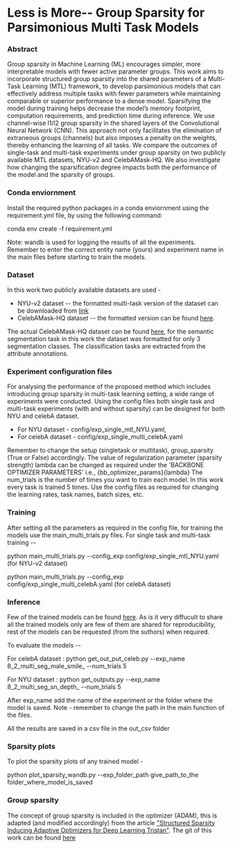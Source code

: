# Less is More-- Group Sparsity for Parsimonious Multi Task Models


### Abstract

Group sparsity in Machine Learning (ML) encourages simpler, more interpretable models with fewer active parameter groups. This work aims to incorporate structured group sparsity into the shared parameters of a Multi-Task Learning (MTL) framework, to develop parsimonious models that can effectively address multiple tasks with fewer parameters while maintaining comparable or superior performance to a dense model. Sparsifying the model during training helps decrease the model’s memory footprint, computation requirements, and prediction time during inference. We use channel-wise l1/l2 group sparsity in the shared layers of the Convolutional Neural Network (CNN). This approach not only facilitates the elimination of extraneous groups (channels) but also imposes a penalty on the weights, thereby enhancing the learning of all tasks. We compare the outcomes of single-task and multi-task experiments under group sparsity on two publicly available MTL datasets, NYU-v2 and CelebAMask-HQ. We also investigate how changing the sparsification degree impacts both the performance of the model and the sparsity of groups.

### Conda enviornment
Install the required python packages in a conda enviornment using the requirement.yml file, by using the following command:

conda env create -f requirement.yml

Note: wandb is used for logging the results of all the experiments. Remember to enter the correct entity name (yours) and experiment name in the main files before starting to train the models. 

### Dataset
In this work two publicly available datasets are used -
* NYU-v2 dataset -- the formatted multi-task version of the dataset can be downloaded from [link](https://drive.google.com/file/d/11pWuQXMFBNMIIB4VYMzi9RPE-nMOBU8g/view)
* CelebAMask-HQ dataset -- the formatted version can be found [here](https://drive.google.com/drive/folders/1bEn1gQO4GoIXI-VH8heESyFtOF6HUGhh?usp=share_link).
  
The actual CelebAMask-HQ dataset can be found [here](https://github.com/switchablenorms/CelebAMask-HQ), for the semantic segmentation task in this work the dataset was formatted for only 3 segmentation classes. The classification tasks are extracted from the attribute annotations. 


### Experiment configuration files

For analysing the performance of the proposed method which includes introducing group sparsity in multi-task learning setting, a wide range of experiments were conducted.
Using the config files both single task and multi-task experiments (with and without sparsity) can be designed for both NYU and celebA dataset.

* For NYU dataset - config/exp_single_mtl_NYU.yaml, 
* For celebA dataset - config/exp_single_multi_celebA.yaml
  
Remember to change the setup (singletask or multitask), group_sparsity (True or False) accordingly. 
The value of regularization parameter (sparsity strength) lambda can be changed as required under the 'BACKBONE OPTIMIZER PARAMETERS' i.e., {bb_optimizer_params}{lambda} 
The num_trials is the number of times you want to train each model. 
In this work every task is trained 5 times. 
Use the config files as required for changing the learning rates, task names, batch sizes, etc. 


### Training
After setting all the parameters as required in the config file, for training the models use the main_multi_trials.py files. 
For single task and multi-task training --

python main_multi_trials.py --config_exp config/exp_single_mtl_NYU.yaml  (for NYU-v2 dataset)

python main_multi_trials.py --config_exp config/exp_single_multi_celebA.yaml (for celebA dataset)


### Inference 

Few of the trained models can be found [here](https://drive.google.com/drive/folders/1bEn1gQO4GoIXI-VH8heESyFtOF6HUGhh?usp=share_link). As is it very diffucult to share all the trained models only are few of them are shared for reproducibility, rest of the models can be requested (from the suthors) when required.

To evaluate the models --

For celebA dataset : python get_out_put_celeb.py --exp_name 8_2_multi_seg_male_smile_ --num_trials 5

For NYU dataset : python get_outputs.py --exp_name 8_2_multi_seg_sn_depth_ --num_trials 5

After exp_name add the name of the experiment or the folder where the model is saved. 
Note - remember to change the path in the main function of the files. 


All the results are saved in a csv file in the out_csv folder

### Sparsity plots

To plot the sparsity plots of any trained model -

python plot_sparsity_wandb.py --exp_folder_path give_path_to_the folder_where_model_is_saved


### Group sparsity
The concept of group sparsity is included in the optimizer (ADAM), this is adapted (and modified accordingly) from the article ["Structured Sparsity Inducing Adaptive Optimizers for Deep Learning Tristan"](https://arxiv.org/abs/2102.03869).
The git of this work can be found [here](https://github.com/tristandeleu/pytorch-structured-sparsity)